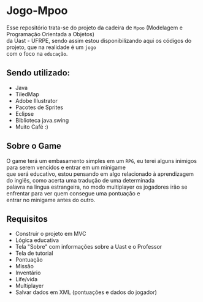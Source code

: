 # Jogo-Mpoo
  
Esse repositório trata-se do projeto da cadeira de `Mpoo` (Modelagem e Programação Orientada a Objetos)  
da Uast - UFRPE, sendo assim estou disponibilizando aqui os códigos do projeto, que na realidade é um `jogo`  
com o foco na `educação`.  
  
## Sendo utilizado:
  
- Java
- TiledMap
- Adobe Illustrator
- Pacotes de Sprites
- Eclipse
- Biblioteca java.swing
- Muito Café :)
  
## Sobre o Game  
  
O game terá um embasamento simples em um `RPG`, eu terei alguns inimigos para serem vencidos e entrar em um minigame  
que será educativo, estou pensando em algo relacionado à aprendizagem do inglês, como acerta uma tradução de uma determinada  
palavra na lingua estrangeira, no modo multiplayer os jogadores irão se enfrentar para ver quem consegue uma pontuação e  
entrar no minigame antes do outro.
  
## Requisitos
  
- Construir o projeto em MVC
- Lógica educativa
- Tela "Sobre" com informações sobre a Uast e o Professor
- Tela de tutorial
- Pontuação
- Missão
- Inventário
- Life/vida
- Multiplayer
- Salvar dados em XML (pontuações e dados do jogador)
